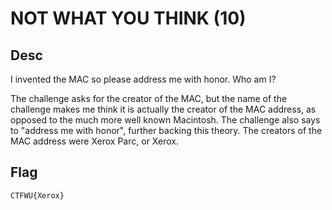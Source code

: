 # NOT WHAT YOU THINK (10)

## Desc
 I invented the MAC so please address me with honor. Who am I?
 

The challenge asks for the creator of the MAC, but the name of the challenge makes me think it is actually the creator of the MAC address, as opposed to the much more well known Macintosh. The challenge also says to "address me with honor", further backing this theory. The creators of the MAC address were Xerox Parc, or Xerox.

## Flag
```
CTFWU{Xerox}
```